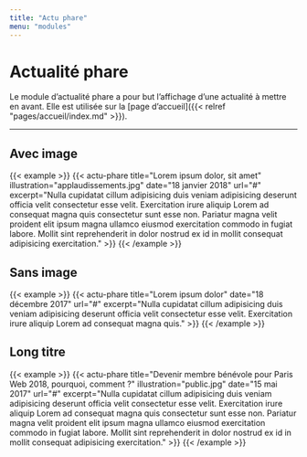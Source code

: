 ```yaml
---
title: "Actu phare"
menu: "modules"
---
```


# Actualité phare

Le module d’actualité phare a pour but l’affichage d’une actualité à mettre en avant.
Elle est utilisée sur la [page d’accueil]({{< relref "pages/accueil/index.md" >}}).

---

## Avec image

{{< example >}}
    {{< actu-phare
        title="Lorem ipsum dolor, sit amet"
        illustration="applaudissements.jpg"
        date="18 janvier 2018"
        url="#"
        excerpt="Nulla cupidatat cillum adipisicing duis veniam adipisicing deserunt officia velit consectetur esse velit. Exercitation irure aliquip Lorem ad consequat magna quis consectetur sunt esse non. Pariatur magna velit proident elit ipsum magna ullamco eiusmod exercitation commodo in fugiat labore. Mollit sint reprehenderit in dolor nostrud ex id in mollit consequat adipisicing exercitation."
    >}}
{{< /example >}}

## Sans image

{{< example >}}
    {{< actu-phare
        title="Lorem ipsum dolor"
        date="18 décembre 2017"
        url="#"
        excerpt="Nulla cupidatat cillum adipisicing duis veniam adipisicing deserunt officia velit consectetur esse velit. Exercitation irure aliquip Lorem ad consequat magna quis."
    >}}
{{< /example >}}

## Long titre

{{< example >}}
    {{< actu-phare
        title="Devenir membre bénévole pour Paris Web 2018, pourquoi, comment ?"
        illustration="public.jpg"
        date="15 mai 2017"
        url="#"
        excerpt="Nulla cupidatat cillum adipisicing duis veniam adipisicing deserunt officia velit consectetur esse velit. Exercitation irure aliquip Lorem ad consequat magna quis consectetur sunt esse non. Pariatur magna velit proident elit ipsum magna ullamco eiusmod exercitation commodo in fugiat labore. Mollit sint reprehenderit in dolor nostrud ex id in mollit consequat adipisicing exercitation."
    >}}
{{< /example >}}